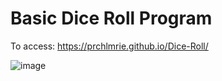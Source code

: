 # Basic Dice Roll Program

To access: https://prchlmrie.github.io/Dice-Roll/

![image](https://github.com/user-attachments/assets/8d7d4d12-d7bb-45b5-a4f5-e36553ce9f62)

